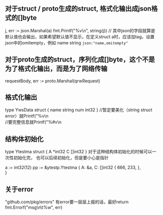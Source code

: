 ## 对于struct / proto生成的struct, 格式化输出成json格式的[]byte
j, err := json.Marshal(a)
fmt.Printf("%v\n", string(j)) // 其中json的字段就算是默认值也会输出，如果希望默认值不显示，在定义struct a时，应该加tag，设置json中的omitempty，例如  name string `json:"name,omitempty"` 

## 对于proto生成的struct，序列化成[]byte，这个不是为了格式化输出，而是为了网络传输
requestBody, err := proto.Marshal(qrwRequest)

## 格式化输出
type YwsData struct {
  name string
  num int32
}
//暂定要美化（string struct error）就Printf("%v\n    
//要完整信息就Printf("%#v\n

## 结构体初始化
type Ytestma struct {
  A                    *int32
  C                    []int32
}
对于这种结构体初始化的时候可以一次性初始化完，
也可以后续初始化，但是要小心是指针

  a := int32(12)
  pp := &ytestp.Ytestma {
    A: &a, 
    C: []int32 {
      666,
      233,
    },  
  }

## 关于error
"github.com/pkg/errors"
有error要一层层上报的话，最好return fmt.Errorf("msg\n\t%w", err)